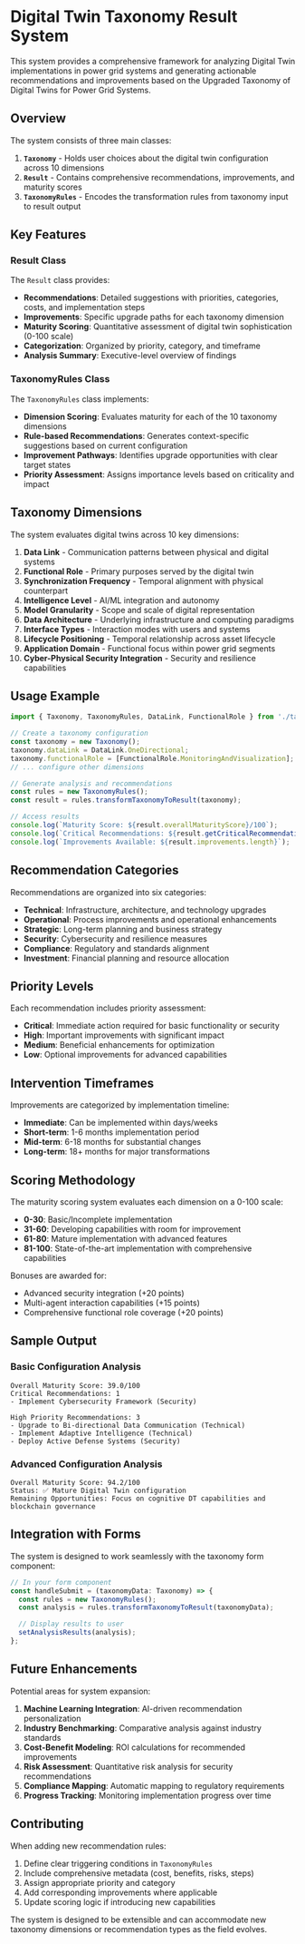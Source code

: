 # Digital Twin Taxonomy Result System

This system provides a comprehensive framework for analyzing Digital Twin implementations in power grid systems and generating actionable recommendations and improvements based on the Upgraded Taxonomy of Digital Twins for Power Grid Systems.

## Overview

The system consists of three main classes:

1. **`Taxonomy`** - Holds user choices about the digital twin configuration across 10 dimensions
2. **`Result`** - Contains comprehensive recommendations, improvements, and maturity scores
3. **`TaxonomyRules`** - Encodes the transformation rules from taxonomy input to result output

## Key Features

### Result Class

The `Result` class provides:

- **Recommendations**: Detailed suggestions with priorities, categories, costs, and implementation steps
- **Improvements**: Specific upgrade paths for each taxonomy dimension
- **Maturity Scoring**: Quantitative assessment of digital twin sophistication (0-100 scale)
- **Categorization**: Organized by priority, category, and timeframe
- **Analysis Summary**: Executive-level overview of findings

### TaxonomyRules Class

The `TaxonomyRules` class implements:

- **Dimension Scoring**: Evaluates maturity for each of the 10 taxonomy dimensions
- **Rule-based Recommendations**: Generates context-specific suggestions based on current configuration
- **Improvement Pathways**: Identifies upgrade opportunities with clear target states
- **Priority Assessment**: Assigns importance levels based on criticality and impact

## Taxonomy Dimensions

The system evaluates digital twins across 10 key dimensions:

1. **Data Link** - Communication patterns between physical and digital systems
2. **Functional Role** - Primary purposes served by the digital twin
3. **Synchronization Frequency** - Temporal alignment with physical counterpart
4. **Intelligence Level** - AI/ML integration and autonomy
5. **Model Granularity** - Scope and scale of digital representation
6. **Data Architecture** - Underlying infrastructure and computing paradigms
7. **Interface Types** - Interaction modes with users and systems
8. **Lifecycle Positioning** - Temporal relationship across asset lifecycle
9. **Application Domain** - Functional focus within power grid segments
10. **Cyber-Physical Security Integration** - Security and resilience capabilities

## Usage Example

```typescript
import { Taxonomy, TaxonomyRules, DataLink, FunctionalRole } from './taxonomy';

// Create a taxonomy configuration
const taxonomy = new Taxonomy();
taxonomy.dataLink = DataLink.OneDirectional;
taxonomy.functionalRole = [FunctionalRole.MonitoringAndVisualization];
// ... configure other dimensions

// Generate analysis and recommendations
const rules = new TaxonomyRules();
const result = rules.transformTaxonomyToResult(taxonomy);

// Access results
console.log(`Maturity Score: ${result.overallMaturityScore}/100`);
console.log(`Critical Recommendations: ${result.getCriticalRecommendations().length}`);
console.log(`Improvements Available: ${result.improvements.length}`);
```

## Recommendation Categories

Recommendations are organized into six categories:

- **Technical**: Infrastructure, architecture, and technology upgrades
- **Operational**: Process improvements and operational enhancements
- **Strategic**: Long-term planning and business strategy
- **Security**: Cybersecurity and resilience measures
- **Compliance**: Regulatory and standards alignment
- **Investment**: Financial planning and resource allocation

## Priority Levels

Each recommendation includes priority assessment:

- **Critical**: Immediate action required for basic functionality or security
- **High**: Important improvements with significant impact
- **Medium**: Beneficial enhancements for optimization
- **Low**: Optional improvements for advanced capabilities

## Intervention Timeframes

Improvements are categorized by implementation timeline:

- **Immediate**: Can be implemented within days/weeks
- **Short-term**: 1-6 months implementation period
- **Mid-term**: 6-18 months for substantial changes
- **Long-term**: 18+ months for major transformations

## Scoring Methodology

The maturity scoring system evaluates each dimension on a 0-100 scale:

- **0-30**: Basic/Incomplete implementation
- **31-60**: Developing capabilities with room for improvement
- **61-80**: Mature implementation with advanced features
- **81-100**: State-of-the-art implementation with comprehensive capabilities

Bonuses are awarded for:
- Advanced security integration (+20 points)
- Multi-agent interaction capabilities (+15 points)
- Comprehensive functional role coverage (+20 points)

## Sample Output

### Basic Configuration Analysis
```
Overall Maturity Score: 39.0/100
Critical Recommendations: 1
- Implement Cybersecurity Framework (Security)

High Priority Recommendations: 3
- Upgrade to Bi-directional Data Communication (Technical)
- Implement Adaptive Intelligence (Technical)
- Deploy Active Defense Systems (Security)
```

### Advanced Configuration Analysis
```
Overall Maturity Score: 94.2/100
Status: ✅ Mature Digital Twin configuration
Remaining Opportunities: Focus on cognitive DT capabilities and blockchain governance
```

## Integration with Forms

The system is designed to work seamlessly with the taxonomy form component:

```typescript
// In your form component
const handleSubmit = (taxonomyData: Taxonomy) => {
  const rules = new TaxonomyRules();
  const analysis = rules.transformTaxonomyToResult(taxonomyData);

  // Display results to user
  setAnalysisResults(analysis);
};
```

## Future Enhancements

Potential areas for system expansion:

1. **Machine Learning Integration**: AI-driven recommendation personalization
2. **Industry Benchmarking**: Comparative analysis against industry standards
3. **Cost-Benefit Modeling**: ROI calculations for recommended improvements
4. **Risk Assessment**: Quantitative risk analysis for security recommendations
5. **Compliance Mapping**: Automatic mapping to regulatory requirements
6. **Progress Tracking**: Monitoring implementation progress over time

## Contributing

When adding new recommendation rules:

1. Define clear triggering conditions in `TaxonomyRules`
2. Include comprehensive metadata (cost, benefits, risks, steps)
3. Assign appropriate priority and category
4. Add corresponding improvements where applicable
5. Update scoring logic if introducing new capabilities

The system is designed to be extensible and can accommodate new taxonomy dimensions or recommendation types as the field evolves.
